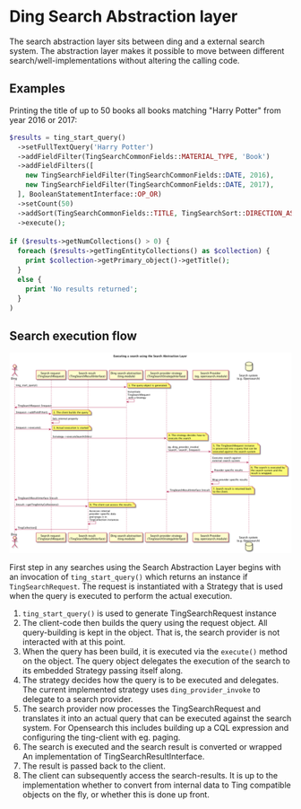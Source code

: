 # Ding Search Abstraction layer

The search abstraction layer sits between ding and a external search system. 
The abstraction layer makes it possible to move between different 
search/well-implementations without altering the calling code.

## Examples
Printing the title of up to 50 books all books matching "Harry Potter" from year 2016 or 2017:
``` PHP
$results = ting_start_query()
  ->setFullTextQuery('Harry Potter')
  ->addFieldFilter(TingSearchCommonFields::MATERIAL_TYPE, 'Book')
  ->addFieldFilters([
    new TingSearchFieldFilter(TingSearchCommonFields::DATE, 2016),
    new TingSearchFieldFilter(TingSearchCommonFields::DATE, 2017),
  ], BooleanStatementInterface::OP_OR)
  ->setCount(50)
  ->addSort(TingSearchCommonFields::TITLE, TingSearchSort::DIRECTION_ASCENDING)
  ->execute();

if ($results->getNumCollections() > 0) {
  foreach ($results->getTingEntityCollections() as $collection) {
    print $collection->getPrimary_object()->getTitle();
  } 
  else {
    print 'No results returned';
  }
)
```
## Search execution flow

![](diagrams/sal-search.png)

First step in any searches using the Search Abstraction Layer begins with an 
invocation of ```ting_start_query()``` which returns an instance if 
```TingSearchRequest```. The request is instantiated with a Strategy that is 
used when the query is executed to perform the actual execution.

1. ```ting_start_query()``` is used to generate TingSearchRequest instance
2. The client-code then builds the query using the request object. All 
   query-building is kept in the object. That is, the search provider is not
   interacted with at this point.
3. When the query has been build, it is executed via the ```execute()``` method
   on the object. The query object delegates the execution of the search to its
   embedded Strategy passing itself along.
4. The strategy decides how the query is to be executed and delegates. The 
   current implemented strategy uses ```ding_provider_invoke``` to delegate to
   a search provider.
5. The search provider now processes the TingSearchRequest and translates it 
   into an actual query that can be executed against the search system. For 
   Opensearch this includes building up a CQL expression and configuring the
   ting-client with eg. paging.
6. The search is executed and the search result is converted or wrapped An 
   implementation of TingSearchResultInterface.
7. The result is passed back to the client.
8. The client can subsequently access the search-results. It is up to the 
   implementation whether to convert from internal data to Ting compatible 
   objects on the fly, or whether this is done up front.         
